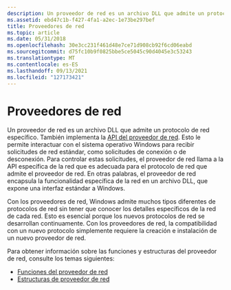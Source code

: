 ```yaml
---
description: Un proveedor de red es un archivo DLL que admite un protocolo de red específico.
ms.assetid: ebd47c1b-f427-4fa1-a2ec-1e73be297bef
title: Proveedores de red
ms.topic: article
ms.date: 05/31/2018
ms.openlocfilehash: 30e3cc231f461d48e7ce71d908cb92f6cd06eabd
ms.sourcegitcommit: d75fc10b9f0825bbe5ce5045c90d4045e3c53243
ms.translationtype: MT
ms.contentlocale: es-ES
ms.lasthandoff: 09/13/2021
ms.locfileid: "127173421"
---
```

# <a name="network-providers"></a>Proveedores de red

Un proveedor de red es un archivo DLL que admite un protocolo de red específico. También implementa la [API del proveedor de red](network-provider-api.md). Esto le permite interactuar con el sistema operativo Windows para recibir solicitudes de red estándar, como solicitudes de conexión o de desconexión. Para controlar estas solicitudes, el proveedor de red llama a la API específica de la red que es adecuada para el protocolo de red que admite el proveedor de red. En otras palabras, el proveedor de red encapsula la funcionalidad específica de la red en un archivo DLL, que expone una interfaz estándar a Windows.

Con los proveedores de red, Windows admite muchos tipos diferentes de protocolos de red sin tener que conocer los detalles específicos de la red de cada red. Esto es esencial porque los nuevos protocolos de red se desarrollan continuamente. Con los proveedores de red, la compatibilidad con un nuevo protocolo simplemente requiere la creación e instalación de un nuevo proveedor de red.

Para obtener información sobre las funciones y estructuras del proveedor de red, consulte los temas siguientes:

-   [Funciones del proveedor de red](authentication-functions.md)
-   [Estructuras de proveedor de red](authentication-structures.md)

 

 



